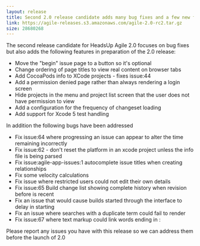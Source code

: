 ```yaml
---
layout: release
title: Second 2.0 release candidate adds many bug fixes and a few new features ready for 2.0 release
link: https://agile-releases.s3.amazonaws.com/agile-2.0-rc2.tar.gz
size: 28680268
---
```


<p>The second release candidate for HeadsUp Agile 2.0 focuses on bug fixes but also adds the following features in preparation of the 2.0 release:</p>
<ul>
<li>Move the "begin" issue page to a button so it's optional</li>
<li>Change ordering of page titles to view real content on browser tabs</li>
<li>Add CocoaPods info to XCode projects - fixes issue:44</li>
<li>Add a permission denied page rather than always rendering a login screen</li>
<li>Hide projects in the menu and project list screen that the user does not have permission to view</li>
<li>Add a configuration for the frequency of changeset loading</li>
<li>Add support for Xcode 5 test handling</li>
</ul>

<p>In addition the following bugs have been addressed</p>

<ul>
<li>Fix issue:64 where progressing an issue can appear to alter the time remaining incorrectly</li>
<li>Fix issue:62 - don't reset the platform in an xcode project unless the info file is being parsed</li>
<li>Fix issue:agile-app-issues:1 autocomplete issue titles when creating relationships</li>
<li>Fix some velocity calculations</li>
<li>Fix issue where restricted users could not edit their own details</li>
<li>Fix issue:65 Build change list showing complete history when revision before is recent</li>
<li>Fix an issue that would cause builds started through the interface to delay in starting</li>
<li>Fix an issue where searches with a duplicate term could fail to render</li>
<li>Fix issue:67 where text markup could link words ending in :</li>
</ul>

<p>Please report any issues you have with this release so we can address them before the launch of 2.0</p>

